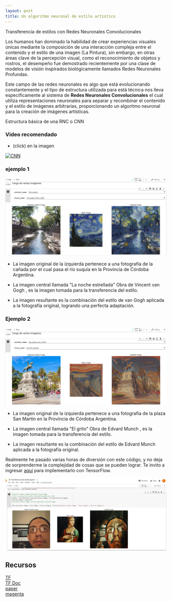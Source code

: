 ```yaml
---
layout: post
title: Un algoritmo neuronal de estilo artístico
---
```

Transferencia de estilos con Redes Neuronales Convolucionales

Los humanos han dominado la habilidad de crear experiencias visuales únicas mediante la composición de una interacción compleja entre el contenido y el estilo de una imagen (La Pintura), sin embargo, en otras áreas clave de la percepción visual, como el reconocimiento de objetos y rostros, el desempeño fue demostrado recientemente por una clase de modelos de visión inspirados biológicamente llamados Redes Neuronales Profundas. 

Este campo de las redes neuronales es algo que está evolucionando constantemente y el tipo de estructura utilizada para está técnica nos lleva especificamente al sistema de **Redes Neuronales Convolucionales** el cual utiliza representaciones neuronales para separar y recombinar el contenido y el estilo de imágenes arbitrarias, proporcionando un algoritmo neuronal para la creación de imágenes artísticas.

Estructura básica de una RNC o CNN

### Video recomendado 
* (click) en la imagen 

[![CNN](https://ia-latam.com/wp-content/uploads/2019/02/n8-1.jpg)](https://www.youtube.com/watch?v=HyZFfBU0ADg&list=PL9E7H1rzXKFKV9XIXBxwlgubk_2EZMrcB&ab_channel=codificandobits)


### ejemplo 1

![](https://raw.githubusercontent.com/Azhura/Cursos/master/imagenes/DL/suquia_01.png)

* La imagen original de la izquierda pertenece a una fotografía de la cañada por el cual pasa el río suquía en la Provincia de Córdoba Argentina.     

* La imagen central llamada "La noche estrellada" Obra de Vincent van Gogh , es la imagen tomada para la transferencia del estilo.

* La imagen resultante es la combinación del estilo de van Gogh aplicada a la fotografía original, logrando una perfecta adaptación.

### Ejemplo 2

![](https://raw.githubusercontent.com/Azhura/Cursos/master/imagenes/DL/cba_Plza01.png)

* La imagen original de la izquierda pertenece a una fotografía de la plaza San Martín en la Provincia de Córdoba Argentina.     

* La imagen central llamada "El grito" Obra de Edvard Munch , es la imagen tomada para la transferencia del estilo.

* La imagen resultante es la combinación del estilo de Edvard Munch aplicada a la fotografía original.

Realmente he pasado varias horas de diversión con este código, y no deja de sorprenderme la complejidad de cosas que se pueden lograr. Te invito a ingresar [aquí](https://www.tensorflow.org/hub/tutorials/tf2_arbitrary_image_stylization) para implementarlo con TensorFlow.

![](https://raw.githubusercontent.com/Azhura/Cursos/master/imagenes/DL/calito_cnn.jpg)

## Recursos

[TF](https://www.tensorflow.org/)   
[TF Doc](https://tensorflowdoc.readthedocs.io/es/latest/6tet.html)  
[paper](https://arxiv.org/abs/1705.06830)   
[magenta](https://github.com/magenta/magenta/tree/master/magenta/models/arbitrary_image_stylization)   
